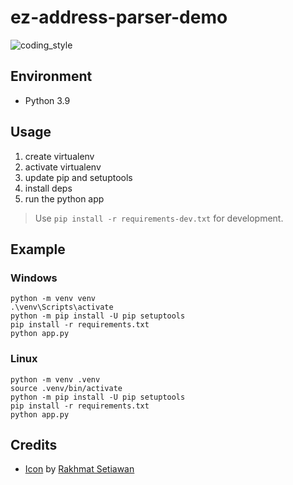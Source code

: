 # ez-address-parser-demo

![coding_style](https://img.shields.io/badge/code%20style-black-000000.svg)

## Environment

- Python 3.9

## Usage

1. create virtualenv
2. activate virtualenv
3. update pip and setuptools
4. install deps
5. run the python app

> Use `pip install -r requirements-dev.txt` for development.

## Example

### Windows

    python -m venv venv
    .\venv\Scripts\activate
    python -m pip install -U pip setuptools
    pip install -r requirements.txt
    python app.py

### Linux

    python -m venv .venv
    source .venv/bin/activate
    python -m pip install -U pip setuptools
    pip install -r requirements.txt
    python app.py

## Credits

- [Icon][1] by [Rakhmat Setiawan][2]

[1]: https://www.iconfinder.com/icons/3059893/find_magnifier_search_seo_word_icon
[2]: https://www.iconfinder.com/rsetiawan93
